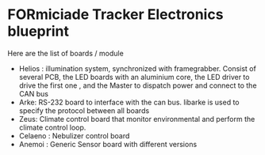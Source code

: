 # FORmiciade Tracker Electronics blueprint

Here are the list of boards / module

* Helios : illumination system, synchronized with framegrabber. Consist of several PCB, the LED boards with an aluminium core,
 the LED driver to drive the first one , and the Master to dispatch power and connect to the CAN bus
* Arke: RS-232 board to interface with the can bus. libarke is used to specify the protocol between all boards
* Zeus: Climate control board that monitor environmental and perform the climate control loop.
* Celaeno :  Nebulizer control board
* Anemoi : Generic Sensor board with different versions
